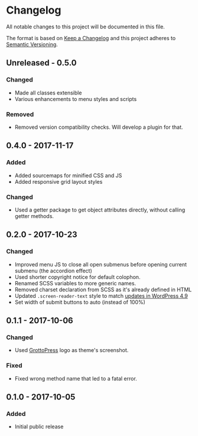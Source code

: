 # Changelog
All notable changes to this project will be documented in this file.

The format is based on [Keep a Changelog](http://keepachangelog.com/en/1.0.0/)
and this project adheres to [Semantic Versioning](http://semver.org/spec/v2.0.0.html).

## Unreleased - 0.5.0

### Changed
- Made all classes extensible
- Various enhancements to menu styles and scripts

### Removed
- Removed version compatibility checks. Will develop a plugin for that.

## 0.4.0 - 2017-11-17

### Added
- Added sourcemaps for minified CSS and JS
- Added responsive grid layout styles

### Changed
- Used a getter package to get object attributes directly, without calling getter methods.

## 0.2.0 - 2017-10-23

### Changed
- Improved menu JS to close all open submenus before opening current submenu (the accordion effect)
- Used shorter copyright notice for default colophon.
- Renamed SCSS variables to more generic names.
- Removed charset declaration from SCSS as it's already defined in HTML
- Updated `.screen-reader-text` style to match [updates in WordPress 4.9](https://make.wordpress.org/core/2017/10/22/changes-to-the-screen-reader-text-css-class-in-wordpress-4-9/)
- Set width of submit buttons to auto (instead of 100%)

## 0.1.1 - 2017-10-06

### Changed
- Used [GrottoPress](https://www.grottopress.com) logo as theme's screenshot.

### Fixed
- Fixed wrong method name that led to a fatal error.

## 0.1.0 - 2017-10-05

### Added
- Initial public release
